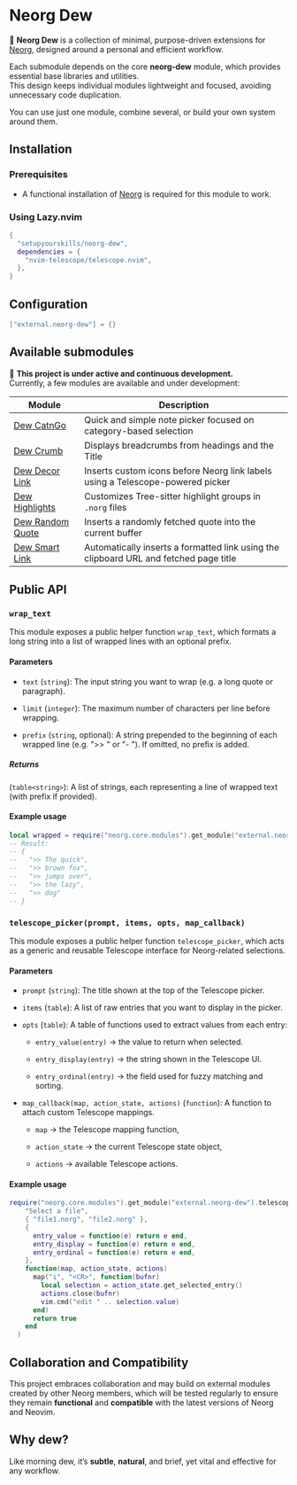 # Neorg Dew

🌿 **Neorg Dew** is a collection of minimal, purpose-driven extensions for [Neorg](https://github.com/nvim-neorg/neorg), designed around a personal and efficient workflow.

Each submodule depends on the core **neorg-dew** module, which provides essential base libraries and utilities.  
This design keeps individual modules lightweight and focused, avoiding unnecessary code duplication.

You can use just one module, combine several, or build your own system around them.

## Installation

### Prerequisites

- A functional installation of [Neorg](https://github.com/nvim-neorg/neorg) is required for this module to work.

### Using Lazy.nvim

```lua
{
  "setupyourskills/neorg-dew",
  dependencies = {
    "nvim-telescope/telescope.nvim",
  },
}
```

## Configuration

```lua
["external.neorg-dew"] = {}
```

## Available submodules

🚧 **This project is under active and continuous development.**  
Currently, a few modules are available and under development:

| Module            | Description                                                                           |
|-------------------|---------------------------------------------------------------------------------------|
| [Dew CatnGo](https://github.com/setupyourskills/dew-catngo)        | Quick and simple note picker focused on category-based selection                      |
| [Dew Crumb](https://github.com/setupyourskills/dew-crumb)         | Displays breadcrumbs from headings and the Title                                      |
| [Dew Decor Link](https://github.com/setupyourskills/dew-decorlink)    | Inserts custom icons before Neorg link labels using a Telescope-powered picker        |
| [Dew Highlights](https://github.com/setupyourskills/dew-highlights)    | Customizes Tree-sitter highlight groups in `.norg` files                                |
| [Dew Random Quote](https://github.com/setupyourskills/dew-randomquote)  | Inserts a randomly fetched quote into the current buffer                              |
| [Dew Smart Link](https://github.com/setupyourskills/dew-smartlink)    | Automatically inserts a formatted link using the clipboard URL and fetched page title |

## Public API

### `wrap_text`

This module exposes a public helper function `wrap_text`, which formats a long string into a list of wrapped lines with an optional prefix.

#### Parameters

- `text` (`string`): The input string you want to wrap (e.g. a long quote or paragraph).

- `limit` (`integer`): The maximum number of characters per line before wrapping.

- `prefix` (`string`, optional): A string prepended to the beginning of each wrapped line (e.g. ">> " or "- "). If omitted, no prefix is added.

##### Returns

(`table<string>`): A list of strings, each representing a line of wrapped text (with prefix if provided).

#### Example usage

```lua
local wrapped = require("neorg.core.modules").get_module("external.neorg-dew").wrap_text("The quick brown fox jumps over the lazy dog", 10, ">> ")
-- Result:
-- {
--   ">> The quick",
--   ">> brown fox",
--   ">> jumps over",
--   ">> the lazy",
--   ">> dog"
-- }
```

### `telescope_picker(prompt, items, opts, map_callback)`

This module exposes a public helper function `telescope_picker`, which acts as a generic and reusable Telescope interface for Neorg-related selections.

#### Parameters

- `prompt` (`string`): The title shown at the top of the Telescope picker.

- `items` (`table`): A list of raw entries that you want to display in the picker.

- `opts` (`table`): A table of functions used to extract values from each entry:

    - `entry_value(entry)` → the value to return when selected.

    - `entry_display(entry)` → the string shown in the Telescope UI.

    - `entry_ordinal(entry)` → the field used for fuzzy matching and sorting.

- `map_callback(map, action_state, actions)` (`function`): A function to attach custom Telescope mappings.

    - `map` → the Telescope mapping function,

    - `action_state` → the current Telescope state object,

    - `actions` → available Telescope actions.

#### Example usage

```lua
require("neorg.core.modules").get_module("external.neorg-dew").telescope_picker(
    "Select a file",
    { "file1.norg", "file2.norg" },
    {
      entry_value = function(e) return e end,
      entry_display = function(e) return e end,
      entry_ordinal = function(e) return e end,
    },
    function(map, action_state, actions)
      map("i", "<CR>", function(bufnr)
        local selection = action_state.get_selected_entry()
        actions.close(bufnr)
        vim.cmd("edit " .. selection.value)
      end)
      return true
    end
  )
```

## Collaboration and Compatibility

This project embraces collaboration and may build on external modules created by other Neorg members, which will be tested regularly to ensure they remain **functional** and **compatible** with the latest versions of Neorg and Neovim.  

## Why **dew**?

Like morning dew, it’s **subtle**, **natural**, and brief, yet vital and effective for any workflow.
